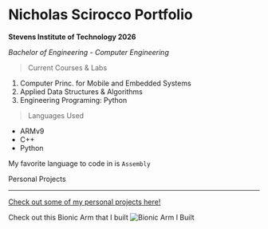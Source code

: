 # Nicholas Scirocco Portfolio

**Stevens Institute of Technology 2026**

*Bachelor of Engineering - Computer Engineering*

> Current Courses & Labs

1. Computer Princ. for Mobile and Embedded Systems
2. Applied Data Structures & Algorithms
3. Engineering Programing: Python
   
> Languages Used
- ARMv9
- C++
- Python

My favorite language to code in is `Assembly`

Personal Projects

---

[Check out some of my personal projects here!](www.youtube.com/@nicholasscirocco1432)

Check out this Bionic Arm that I built
![Bionic Arm I Built](https://github.com/user-attachments/assets/e59b179b-f95a-4c20-ae14-d926d54fc584)





